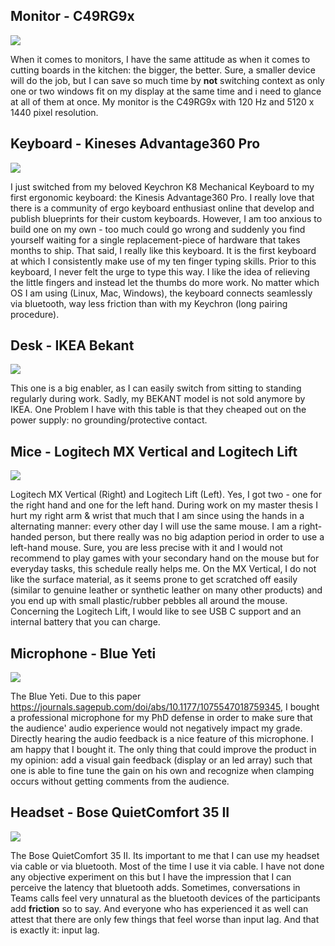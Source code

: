 ## Monitor - C49RG9x
![](https://images.samsung.com/is/image/samsung/p6pim/de/lc49rg94sspxen/gallery/de-c49rg9-452507-lc49rg94sspxen-535539686?$684_547_JPG$)

When it comes to monitors, I have the same attitude as when it comes to cutting boards in the kitchen: the bigger, the better. Sure, a smaller device will do the job, but I can save so much time by __not__ switching context as only one or two windows fit on my display at the same time and i need to glance at all of them at once. My monitor is the C49RG9x with 120 Hz and 5120 x 1440 pixel resolution.

## Keyboard - Kineses Advantage360 Pro
![](https://ergotrading.com/assets/bilder/z_system/produkte/produkte/_460x460_fit_center-center_80_none/312263/107805_1_2024-11-06-202627_wpzs.webp)

I just switched from my beloved Keychron K8 Mechanical Keyboard to my first ergonomic keyboard: the Kinesis Advantage360 Pro. I really love that there is a community of ergo keyboard enthusiast online that develop and publish blueprints for their custom keyboards. However, I am too anxious to build one on my own - too much could go wrong and suddenly you find yourself waiting for a single replacement-piece of hardware that takes months to ship. That said, I really like this keyboard. It is the first keyboard at which I consistently make use of my ten finger typing skills. Prior to this keyboard, I never felt the urge to type this way. I like the idea of relieving the little fingers and instead let the thumbs do more work. No matter which OS I am using (Linux, Mac, Windows), the keyboard connects seamlessly via bluetooth, way less friction than with my Keychron (long pairing procedure).

## Desk - IKEA Bekant
![](https://m.media-amazon.com/images/I/51zd94iPSeL._AC_SY200_QL15_.jpg)

This one is a big enabler, as I can easily switch from sitting to standing regularly during work. Sadly, my BEKANT model is not sold anymore by IKEA. One Problem I have with this table is that they cheaped out on the power supply: no grounding/protective contact.

## Mice - Logitech MX Vertical and Logitech Lift
![](https://resource.logitech.com/w_544,h_466,ar_7:6,c_pad,q_auto,f_auto,dpr_1.0/d_transparent.gif/content/dam/logitech/en/products/mice/mx-vertical/gallery/mx-vertical-gallery-02.png)

Logitech MX Vertical (Right) and Logitech Lift (Left). Yes, I got two - one for the right hand and one for the left hand. During work on my master thesis I hurt my right arm & wrist that much that I am since using the hands in a alternating manner: every other day I will use the same mouse. I am a right-handed person, but there really was no big adaption period in order to use a left-hand mouse. Sure, you are less precise with it and I would not recommend to play games with your secondary hand on the mouse but for everyday tasks, this schedule really helps me. On the MX Vertical, I do not like the surface material, as it seems prone to get scratched off easily (similar to genuine leather or synthetic leather on many other products) and you end up with small plastic/rubber pebbles all around the mouse. Concerning the Logitech Lift, I would like to see USB C support and an internal battery that you can charge.

## Microphone - Blue Yeti
![](https://m.media-amazon.com/images/I/61egnO8q6ZL.jpg)

The Blue Yeti. Due to this paper https://journals.sagepub.com/doi/abs/10.1177/1075547018759345, I bought a professional microphone for my PhD defense in order to make sure that the audience' audio experience would not negatively impact my grade. Directly hearing the audio feedback is a nice feature of this microphone. I am happy that I bought it. The only thing that could improve the product in my opinion: add a visual gain feedback (display or an led array) such that one is able to fine tune the gain on his own and recognize when clamping occurs without getting comments from the audience.

## Headset - Bose QuietComfort 35 II
![](https://m.media-amazon.com/images/I/612u463P8LL.jpg)

The Bose QuietComfort 35 II. Its important to me that I can use my headset via cable or via bluetooth. Most of the time I use it via cable. I have not done any objective experiment on this but I have the impression that I can perceive the latency that bluetooth adds. Sometimes, conversations in Teams calls feel very unnatural as the bluetooth devices of the participants add __friction__ so to say. And everyone who has experienced it as well can attest that there are only few things that feel worse than input lag. And that is exactly it: input lag.